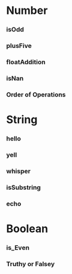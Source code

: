 # Number

### isOdd

### plusFive

### floatAddition

### isNan

### Order of Operations

# String

### hello

### yell

### whisper

### isSubstring

### echo

# Boolean

### is_Even

### Truthy or Falsey
